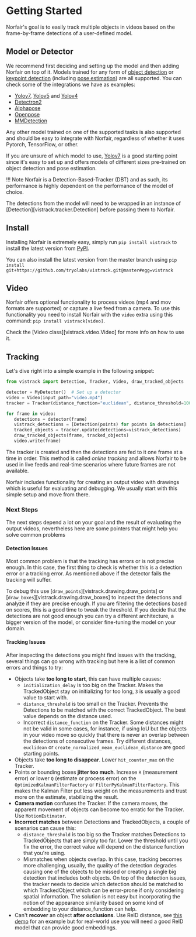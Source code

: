 # Getting Started

Norfair's goal is to easily track multiple objects in videos based on the frame-by-frame detections of a user-defined model.

## Model or Detector

We recommend first deciding and setting up the model and then adding Norfair on top of it.
Models trained for any form of [object detection](https://paperswithcode.com/task/object-detection) or [keypoint detection](https://paperswithcode.com/task/keypoint-detection) (including [pose estimation](https://paperswithcode.com/task/pose-estimation)) are all supported. You can check some of the integrations we have as examples:

- [Yolov7](https://github.com/tryolabs/vistrack/tree/master/demos/yolov7), [Yolov5](https://github.com/tryolabs/vistrack/tree/master/demos/yolov5) and [Yolov4](https://github.com/tryolabs/vistrack/tree/master/demos/yolov4)
- [Detectron2](https://github.com/tryolabs/vistrack/tree/master/demos/detectron2)
- [Alphapose](https://github.com/tryolabs/vistrack/tree/master/demos/alphapose)
- [Openpose](https://github.com/tryolabs/vistrack/tree/master/demos/openpose)
- [MMDetection](https://github.com/tryolabs/vistrack/tree/master/demos/mmdetection)

Any other model trained on one of the supported tasks is also supported and should be easy to integrate with Norfair, regardless of whether it uses Pytorch, TensorFlow, or other.

If you are unsure of which model to use, [Yolov7](https://github.com/WongKinYiu/yolov7) is a good starting point since it's easy to set up and offers models of different sizes pre-trained on object detection and pose estimation.

!!! Note
    Norfair is a Detection-Based-Tracker (DBT) and as such, its performance is highly dependent on the performance of the model of choice.

The detections from the model will need to be wrapped in an instance of [Detection][vistrack.tracker.Detection] before passing them to Norfair.

## Install

Installing Norfair is extremely easy, simply run `pip install vistrack` to install the latest version from [PyPI](https://pypi.org/project/vistrack/).

You can also install the latest version from the master branch using `pip install git+https://github.com/tryolabs/vistrack.git@master#egg=vistrack`

## Video

Norfair offers optional functionality to process videos (mp4 and mov formats are supported) or capture a live feed from a camera.
To use this functionality you need to install Norfair with the `video` extra using this command: `pip install vistrack[video]`.

Check the [Video class][vistrack.video.Video] for more info on how to use it.

## Tracking

Let's dive right into a simple example in the following snippet:

``` python
from vistrack import Detection, Tracker, Video, draw_tracked_objects

detector = MyDetector()  # Set up a detector
video = Video(input_path="video.mp4")
tracker = Tracker(distance_function="euclidean", distance_threshold=100)

for frame in video:
   detections = detector(frame)
   vistrack_detections = [Detection(points) for points in detections]
   tracked_objects = tracker.update(detections=vistrack_detections)
   draw_tracked_objects(frame, tracked_objects)
   video.write(frame)
```

The tracker is created and then the detections are fed to it one frame at a time in order. This method is called _online tracking_ and allows Norfair to be used in live feeds and real-time scenarios where future frames are not available.

Norfair includes functionality for creating an output video with drawings which is useful for evaluating and debugging. We usually start with this simple setup and move from there.

### Next Steps

The next steps depend a lot on your goal and the result of evaluating the output videos, nevertheless here are some pointers that might help you solve common problems

#### Detection Issues

Most common problem is that the tracking has errors or is not precise enough. In this case, the first thing to check is whether this is a detection error or a tracking error. As mentioned above if the detector fails the tracking will suffer.

To debug this use [`draw_points`][vistrack.drawing.draw_points] or [`draw_boxes`][vistrack.drawing.draw_boxes] to inspect the detections and analyze if they are precise enough. If you are filtering the detections based on scores, this is a good time to tweak the threshold. If you decide that the detections are not good enough you can try a different architecture, a bigger version of the model, or consider fine-tuning the model on your domain.


#### Tracking Issues

After inspecting the detections you might find issues with the tracking, several things can go wrong with tracking but here is a list of common errors and things to try:

- Objects take **too long to start**, this can have multiple causes:
    - `initialization_delay` is too big on the Tracker. Makes the TrackedObject stay on initializing for too long, `3` is usually a good value to start with.
    - `distance_threshold` is too small on the Tracker. Prevents the Detections to be matched with the correct TrackedObject. The best value depends on the distance used.
    - Incorrect `distance_function` on the Tracker. Some distances might not be valid in some cases, for instance, if using IoU but the objects in your video move so quickly that there is never an overlap between the detections of consecutive frames. Try different distances, `euclidean` or `create_normalized_mean_euclidean_distance` are good starting points.
- Objects take **too long to disappear**. Lower `hit_counter_max` on the Tracker.
- Points or bounding boxes **jitter too much**. Increase `R` (measurement error) or lower `Q` (estimate or process error) on the `OptimizedKalmanFilterFactory` or `FilterPyKalmanFilterFactory`. This makes the Kalman Filter put less weight on the measurements and trust more on the estimate, stabilizing the result.
- **Camera motion** confuses the Tracker. If the camera moves, the apparent movement of objects can become too erratic for the Tracker. Use `MotionEstimator`.
- **Incorrect matches** between Detections and TrackedObjects, a couple of scenarios can cause this:
    - `distance_threshold` is too big so the Tracker matches Detections to TrackedObjects that are simply too far. Lower the threshold until you fix the error, the correct value will depend on the distance function that you're using.
    - Mismatches when objects overlap. In this case, tracking becomes more challenging, usually, the quality of the detection degrades causing one of the objects to be missed or creating a single big detection that includes both objects. On top of the detection issues, the tracker needs to decide which detection should be matched to which TrackedObject which can be error-prone if only considering spatial information. The solution is not easy but incorporating the notion of the appearance similarity based on some kind of embedding to your distance_function can help.
- Can't **recover** an object **after occlusions**. Use ReID distance, see [this demo](https://github.com/tryolabs/vistrack/tree/master/demos/reid) for an example but for real-world use you will need a good ReID model that can provide good embeddings.
